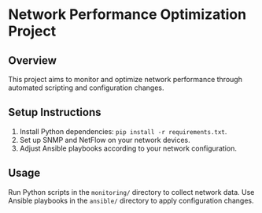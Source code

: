 # Network Performance Optimization Project

## Overview
This project aims to monitor and optimize network performance through automated scripting and configuration changes.

## Setup Instructions
1. Install Python dependencies: `pip install -r requirements.txt`.
2. Set up SNMP and NetFlow on your network devices.
3. Adjust Ansible playbooks according to your network configuration.

## Usage
Run Python scripts in the `monitoring/` directory to collect network data. Use Ansible playbooks in the `ansible/` directory to apply configuration changes.
